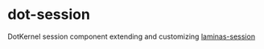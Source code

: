 # dot-session

DotKernel session component extending and customizing [laminas-session](https://github.com/laminas/laminas-session)
